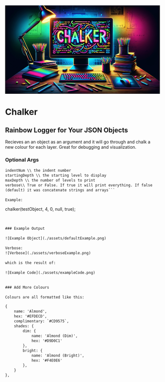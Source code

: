 ![Chalker](./assets/chalkerbg-min.png)

# Chalker 



## Rainbow Logger for Your JSON Objects
Recieves an an object as an argument and it will go through and chalk a new colour for each layer. Great for debugging and visualization. 

### Optional Args
```
indentNum \\ the indent number 
startingDepth \\ the starting level to display
maxDepth \\ the number of levels to print
verbose\\ True or False. If true it will print everything. If false (default) it was concatenate strings and arrays```

Example: 

```
 chalker(testObject, 4, 0, null, true);

```


### Example Output

![Example Object](./assets/defaultExample.png)

Verbose:
![Verbose](./assets/verboseExample.png)

which is the result of:

![Example Code](./assets/exampleCode.png)


### Add More Colours

Colours are all formatted like this:

```
    {
        name: 'Almond',
        hex: '#EFDECD',
        complimentary: `#CD9575`,
        shades: {
            dim: {
                name: 'Almond (Dim)',
                hex: '#D9D0C1'
            },
            bright: {
                name: 'Almond (Bright)',
                hex: '#F4E0E6'
            },
        }
    },
```
